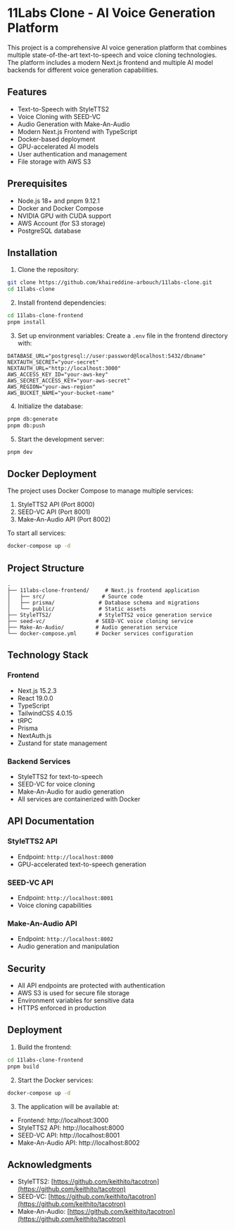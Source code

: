 # 11Labs Clone - AI Voice Generation Platform

This project is a comprehensive AI voice generation platform that combines multiple state-of-the-art text-to-speech and voice cloning technologies. The platform includes a modern Next.js frontend and multiple AI model backends for different voice generation capabilities.

## Features

- Text-to-Speech with StyleTTS2
- Voice Cloning with SEED-VC
- Audio Generation with Make-An-Audio
- Modern Next.js Frontend with TypeScript
- Docker-based deployment
- GPU-accelerated AI models
- User authentication and management
- File storage with AWS S3

## Prerequisites

- Node.js 18+ and pnpm 9.12.1
- Docker and Docker Compose
- NVIDIA GPU with CUDA support
- AWS Account (for S3 storage)
- PostgreSQL database

## Installation

1. Clone the repository:
```bash
git clone https://github.com/khaireddine-arbouch/11labs-clone.git
cd 11labs-clone
```

2. Install frontend dependencies:
```bash
cd 11labs-clone-frontend
pnpm install
```

3. Set up environment variables:
Create a `.env` file in the frontend directory with:
```env
DATABASE_URL="postgresql://user:password@localhost:5432/dbname"
NEXTAUTH_SECRET="your-secret"
NEXTAUTH_URL="http://localhost:3000"
AWS_ACCESS_KEY_ID="your-aws-key"
AWS_SECRET_ACCESS_KEY="your-aws-secret"
AWS_REGION="your-aws-region"
AWS_BUCKET_NAME="your-bucket-name"
```

4. Initialize the database:
```bash
pnpm db:generate
pnpm db:push
```

5. Start the development server:
```bash
pnpm dev
```

## Docker Deployment

The project uses Docker Compose to manage multiple services:

1. StyleTTS2 API (Port 8000)
2. SEED-VC API (Port 8001)
3. Make-An-Audio API (Port 8002)

To start all services:
```bash
docker-compose up -d
```

## Project Structure

```
.
├── 11labs-clone-frontend/     # Next.js frontend application
│   ├── src/                  # Source code
│   ├── prisma/              # Database schema and migrations
│   └── public/              # Static assets
├── StyleTTS2/               # StyleTTS2 voice generation service
├── seed-vc/                # SEED-VC voice cloning service
├── Make-An-Audio/          # Audio generation service
└── docker-compose.yml      # Docker services configuration
```

## Technology Stack

### Frontend
- Next.js 15.2.3
- React 19.0.0
- TypeScript
- TailwindCSS 4.0.15
- tRPC
- Prisma
- NextAuth.js
- Zustand for state management

### Backend Services
- StyleTTS2 for text-to-speech
- SEED-VC for voice cloning
- Make-An-Audio for audio generation
- All services are containerized with Docker

## API Documentation

### StyleTTS2 API
- Endpoint: `http://localhost:8000`
- GPU-accelerated text-to-speech generation

### SEED-VC API
- Endpoint: `http://localhost:8001`
- Voice cloning capabilities

### Make-An-Audio API
- Endpoint: `http://localhost:8002`
- Audio generation and manipulation

## Security

- All API endpoints are protected with authentication
- AWS S3 is used for secure file storage
- Environment variables for sensitive data
- HTTPS enforced in production

## Deployment

1. Build the frontend:
```bash
cd 11labs-clone-frontend
pnpm build
```

2. Start the Docker services:
```bash
docker-compose up -d
```

3. The application will be available at:
- Frontend: http://localhost:3000
- StyleTTS2 API: http://localhost:8000
- SEED-VC API: http://localhost:8001
- Make-An-Audio API: http://localhost:8002

## Acknowledgments

- StyleTTS2: [https://github.com/keithito/tacotron](https://github.com/keithito/tacotron)
- SEED-VC: [https://github.com/keithito/tacotron](https://github.com/keithito/tacotron)
- Make-An-Audio: [https://github.com/keithito/tacotron](https://github.com/keithito/tacotron) 
